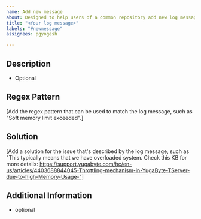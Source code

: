 ```yaml
---
name: Add new message
about: Designed to help users of a common repository add new log messages and solutions.
title: "<Your log message>"
labels: "#newmessage"
assignees: pgyogesh

---
```


## Description

- Optional

## Regex Pattern

[Add the regex pattern that can be used to match the log message, such as "Soft memory limit exceeded".]

## Solution

[Add a solution for the issue that's described by the log message, such as "This typically means that we have overloaded system.
    Check this KB for more details: https://support.yugabyte.com/hc/en-us/articles/4403688844045-Throttling-mechanism-in-YugaByte-TServer-due-to-high-Memory-Usage-"]

## Additional Information

- optional
